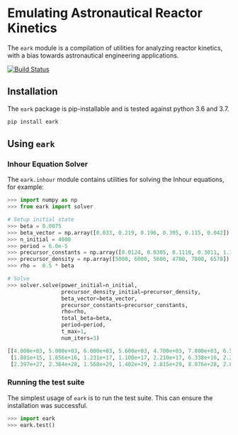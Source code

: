 # Emulating Astronautical Reactor Kinetics
The `eark` module is a compilation of utilities for analyzing reactor kinetics, with
a bias towards astronautical engineering applications.

[![Build Status](https://travis-ci.com/vigneshwar-manickam/eark.svg?branch=master)](https://travis-ci.com/vigneshwar-manickam/eark) 

## Installation
The `eark` package is pip-installable and is tested against python 3.6 and 3.7.

```bash
pip install eark
```  

## Using `eark`

### Inhour Equation Solver
The `eark.inhour` module contains utilities for solving the Inhour equations, for example:
```python
>>> import numpy as np
>>> from eark import solver

# Setup initial state
>>> beta = 0.0075
>>> beta_vector = np.array([0.033, 0.219, 0.196, 0.395, 0.115, 0.042])
>>> n_initial = 4000
>>> period = 6.0e-5
>>> precursor_constants = np.array([0.0124, 0.0305, 0.1110, 0.3011, 1.1400, 3.0100])
>>> precursor_density = np.array([5000, 6000, 5600, 4700, 7800, 6578])
>>> rho =  0.5 * beta

# Solve 
>>> solver.solve(power_initial=n_initial,
                 precursor_density_initial=precursor_density,
                 beta_vector=beta_vector,
                 precursor_constants=precursor_constants,
                 rho=rho,
                 total_beta=beta,
                 period=period,
                 t_max=1,
                 num_iters=3)

[[4.000e+03, 5.000e+03, 6.000e+03, 5.600e+03, 4.700e+03, 7.800e+03, 6.578e+03],
 [1.881e+15, 1.856e+16, 1.231e+17, 1.100e+17, 2.210e+17, 6.338e+16, 2.241e+16],
 [2.397e+27, 2.364e+28, 1.568e+29, 1.402e+29, 2.815e+29, 8.076e+28, 2.856e+28]]
```

### Running the test suite
The simplest usage of `eark` is to run the test suite. This can ensure the installation was successful.
```python
>>> import eark
>>> eark.test()
```
